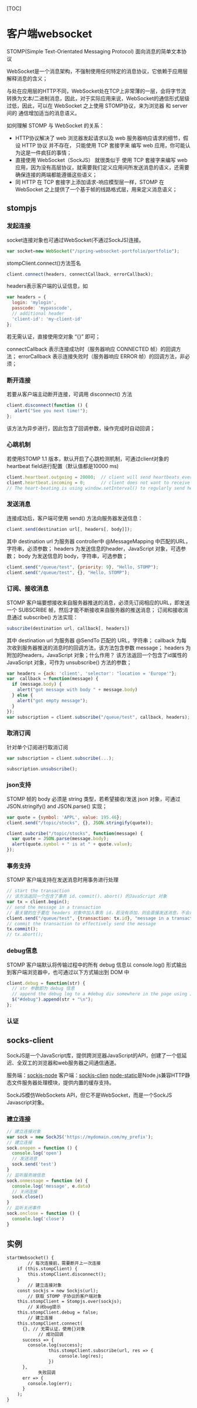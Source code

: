 [TOC]

# 客户端websocket

STOMP(Simple Text-Orientated Messaging Protocol) 面向消息的简单文本协议

WebSocket是一个消息架构，不强制使用任何特定的消息协议，它依赖于应用层解释消息的含义；

与处在应用层的HTTP不同，WebSocket处在TCP上非常薄的一层，会将字节流转换为文本/二进制消息，因此，对于实际应用来说，WebSocket的通信形式层级过低，因此，可以在 WebSocket 之上使用 STOMP协议，来为浏览器 和 server间的 通信增加适当的消息语义。

如何理解 STOMP 与 WebSocket 的关系：

+ HTTP协议解决了 web 浏览器发起请求以及 web 服务器响应请求的细节，假设 HTTP 协议 并不存在， 只能使用 TCP 套接字来 编写 web 应用，你可能认为这是一件疯狂的事情；
+ 直接使用 WebSocket（SockJS） 就很类似于 使用 TCP 套接字来编写 web 应用，因为没有高层协议，就需要我们定义应用间所发送消息的语义，还需要确保连接的两端都能遵循这些语义；
+  同 HTTP 在 TCP 套接字上添加请求-响应模型层一样，STOMP 在 WebSocket 之上提供了一个基于帧的线路格式层，用来定义消息语义；

## stompjs

### 发起连接

socket连接对象也可通过WebSocket(不通过SockJS)连接。

```js
var socket=new WebSocket("/spring-websocket-portfolio/portfolio");
```

stompClient.connect()方法签名

```js
client.connect(headers, connectCallback, errorCallback);
```

headers表示客户端的认证信息，如

```js
var headers = {
  login: 'mylogin',
  passcode: 'mypasscode',
  // additional header
  'client-id': 'my-client-id'
};
```

若无需认证，直接使用空对象 “{}” 即可；

connectCallback 表示连接成功时（服务器响应 CONNECTED 帧）的回调方法；
errorCallback 表示连接失败时（服务器响应 ERROR 帧）的回调方法，非必须；

### 断开连接

若要从客户端主动断开连接，可调用 disconnect() 方法

```js
client.disconnect(function () {
   alert("See you next time!");
};
```

该方法为异步进行，因此包含了回调参数，操作完成时自动回调；

### 心跳机制

若使用STOMP 1.1 版本，默认开启了心跳检测机制，可通过client对象的heartbeat field进行配置（默认值都是10000 ms)

```js
client.heartbeat.outgoing = 20000;  // client will send heartbeats every 20000ms
client.heartbeat.incoming = 0;      // client does not want to receive heartbeats from the server
// The heart-beating is using window.setInterval() to regularly send heart-beats and/or check server heart-beats
```

### 发送消息

连接成功后，客户端可使用 send() 方法向服务器发送信息：

```js
client.send(destination url[, headers[, body]]);
```

其中
destination url 为服务器 controller中 @MessageMapping 中匹配的URL，字符串，必须参数；
headers 为发送信息的header，JavaScript 对象，可选参数；
body 为发送信息的 body，字符串，可选参数；

```js
client.send("/queue/test", {priority: 9}, "Hello, STOMP");
client.send("/queue/test", {}, "Hello, STOMP");
```

### 订阅、接收消息

STOMP 客户端要想接收来自服务器推送的消息，必须先订阅相应的URL，即发送一个 SUBSCRIBE 帧，然后才能不断接收来自服务器的推送消息；
订阅和接收消息通过 subscribe() 方法实现：

```js
subscribe(destination url, callback[, headers])
```

其中
destination url 为服务器 @SendTo 匹配的 URL，字符串；
callback 为每次收到服务器推送的消息时的回调方法，该方法包含参数 message；
headers 为附加的headers，JavaScript 对象；什么作用？
该方法返回一个包含了id属性的 JavaScript 对象，可作为 unsubscribe() 方法的参数；

```js
var headers = {ack: 'client', 'selector': "location = 'Europe'"};
var  callback = function(message) {
  if (message.body) {
    alert("got message with body " + message.body)
  } else {
    alert("got empty message");
  }
});
var subscription = client.subscribe("/queue/test", callback, headers);
```

### 取消订阅

针对单个订阅进行取消订阅

```js
var subscription = client.subscribe(...);

subscription.unsubscribe();
```

### json支持

STOMP 帧的 body 必须是 string 类型，若希望接收/发送 json 对象，可通过 JSON.stringify() and JSON.parse() 实现；

```js
var quote = {symbol: 'APPL', value: 195.46};
client.send("/topic/stocks", {}, JSON.stringify(quote));

client.subcribe("/topic/stocks", function(message) {
  var quote = JSON.parse(message.body);
  alert(quote.symbol + " is at " + quote.value);
});
```

### 事务支持

STOMP 客户端支持在发送消息时用事务进行处理

```js
// start the transaction
// 该方法返回一个包含了事务 id、commit()、abort() 的JavaScript 对象
var tx = client.begin();
// send the message in a transaction
// 最关键的在于要在 headers 对象中加入事务 id，若没有添加，则会直接发送消息，不会以事务进行处理
client.send("/queue/test", {transaction: tx.id}, "message in a transaction");
// commit the transaction to effectively send the message
tx.commit();
// tx.abort();
```

### debug信息

STOMP 客户端默认将传输过程中的所有 debug 信息以 console.log() 形式输出到客户端浏览器中，也可通过以下方式输出到 DOM 中

```js
client.debug = function(str) {
  // str 参数即为 debug 信息
  // append the debug log to a #debug div somewhere in the page using JQuery:
  $("#debug").append(str + "\n");
};
```



### 认证

## socks-client

SockJS是一个JavaScript库，提供跨浏览器JavaScript的API，创建了一个低延迟、全双工的浏览器和web服务器之间通信通道。

服务端：[sockjs-node](https://github.com/sockjs/sockjs-node)
客户端：[sockjs-clien](https://github.com/sockjs/sockjs-client)
[node-static](https://www.npmjs.com/package/node-static)是Node.js兼容HTTP静态文件服务器处理模块，提供内置的缓存支持。

SockJS模仿WebSockets API，但它不是WebSocket，而是一个SockJS Javascript对象。

### 建立连接

```js
// 建立连接对象
var sock = new SockJS('https://mydomain.com/my_prefix');
// 建立连接
sock.onopen = function () {
  console.log('open')
  // 发送消息
  sock.send('test')
}
// 监听服务端信息
sock.onmessage = function (e) {
  console.log('message', e.data)
  // 关闭连接
  sock.close()
}
// 监听关闭事件
sock.onclose = function () {
  console.log('close')
}
```



## 实例


```html
startWebsocket() {
		// 每次连接前，需要断开上一次连接
    if (this.stompClient) {
    	this.stompClient.disconnect();
    }
		// 建立连接对象
    const sockjs = new Sockjs(url);
		// 获取 STOMP 子协议的客户端对象
    this.stompClient = Stompjs.over(sockjs);
		// 关闭bug提示
    this.stompClient.debug = false;
		// 建立连接
    this.stompClient.connect(
      {}, // 无需认证，使用{}对象
			// 成功回调
      success => {
      	console.log(success);
				this.stompClient.subscribe(url, res => {
					console.log(res);
				})
      },
			失败回调
      err => {
      	console.log(err);
      }
    );
}
```


